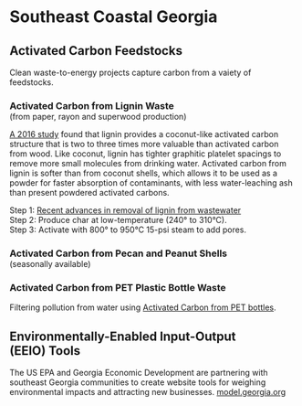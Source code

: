 
# Southeast Coastal Georgia

<!--
## Brunswick Gasifier Project

<p style="margin-bottom:20px">
Waste 2 Solutions and Free Clean Energy are working with HL Daniel on a proposal for a Brunswick&nbsp;Gasifier&nbsp;Facility.  
</p>

- [Waste 2 Solutions](http://waste2solutions.net)  
- [Free Clean Energy](../../?partner=freeclean)  
-->


## Activated Carbon Feedstocks

Clean waste-to-energy projects capture carbon from a vaiety of feedstocks.  

<h3 style="margin-bottom:0px">Activated Carbon from Lignin Waste</h3>
(from paper, rayon and superwood&nbsp;production)

[A 2016 study](http://wcponline.com/2016/06/15/lignin-waste-transformed-coconut-like-activated-carbon/) found that lignin provides a coconut-like activated carbon  structure that is two to three times more valuable than activated carbon from wood. Like coconut, lignin has tighter graphitic platelet spacings to remove more small molecules from drinking water. Activated carbon from lignin is softer than from coconut shells, which allows it to be used as a powder for faster absorption of contaminants, with less water-leaching ash than present powdered activated carbons.  


Step 1: <a href="https://www.sciencedirect.com/science/article/abs/pii/S0960852420309081#b0585">Recent advances in removal of lignin from wastewater</a>  
Step 2: Produce char at low-temperature (240° to 310°C).  
Step 3: Activate with 800° to 950°C 15-psi steam to add pores.  

<h3 style="margin-bottom:0px">Activated Carbon from Pecan and Peanut Shells</h3>
(seasonally available)

<!-- Potential Waste-to-Energy Feedstocks -->

### Activated Carbon from PET Plastic Bottle Waste

Filtering pollution from water using [Activated Carbon from PET bottles](https://www.semanticscholar.org/paper/Preparation-of-high-quality-activated-carbon-from-Mendoza-Carrasco-Cuerda-Correa/f7f362eb4db7ba5f1ab45ebb7d948d16895a76fc).  


## Environmentally-Enabled Input-Output (EEIO)&nbsp;Tools  

The US EPA and Georgia Economic Development are partnering with southeast Georgia communities to create website tools for weighing environmental impacts and attracting new businesses. 
[model.georgia.org](https://model.georgia.org/)

